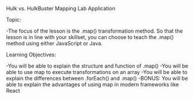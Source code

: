 Hulk vs. HulkBuster Mapping Lab Application

Topic:

-The focus of the lesson is the .map() transformation method. So that the lesson is in line with your skillset, you can choose to teach the .map() method using either JavaScript or Java.

Learning Objectives:

-You will be able to explain the structure and function of .map()
-You will be able to use map to execute transformations on an array
-You will be able to explain the differences between .forEach() and .map()
-BONUS: You will be able to explain the advantages of using map in modern frameworks like React
